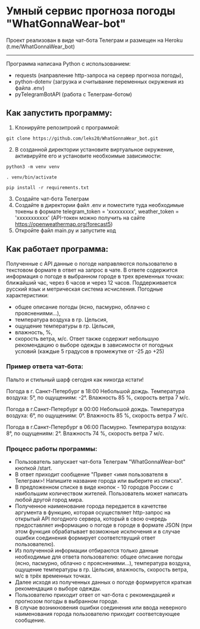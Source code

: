 # Умный сервис прогноза погоды "WhatGonnaWear-bot"
Проект реализован в виде чат-бота Телеграм и размещен на Heroku (t.me/WhatGonnaWear_bot)
_________________________________________
Программа написана Python с использованием:
- requests (направление http-запроса на сервер прогноза погоды),
- python-dotenv (загрузка и считывание переменных окружения из файла .env)
- pyTelegramBotAPI (работа с Телеграм-ботом)

## Как запустить программу:

1) Клонируйте репозитроий с программой:
```
git clone https://github.com/leks20/WhatGonnaWear_bot.git
```
2) В созданной директории установите виртуальное окружение, активируйте его и установите необхоимые зависимости:
```
python3 -m venv venv

. venv/bin/activate

pip install -r requirements.txt
```
3) Создайте чат-бота Телеграм
4) Создайте в директории файл .env и поместите туда необходимые токены в формате telegram_token = 'ххххххххх', weather_token = 'ххххххххххх'
(API-токен можно получить на сайте https://openweathermap.org/forecast5)
5) Откройте файл main.py и запустите код


## Как работает программа:
Полученные с API данные о погоде направляются пользователю в текстовом формате в ответ на запрос в чате.
В ответе содержится информация о погоде в выбранном городе в трех временных точках: ближайший час, через 6 часов и через 12 часов.
Поддерживается русский язык и метрическая система исчисления.
Погодные характеристики:
- общее описание погоды (ясно, пасмурно, облачно с прояснениями...),
- температура воздуха в гр. Цельсия,
- ощущение температуры в гр. Цельсия,
- влажность, %,
- скорость ветра, м/с.
Ответ также содержит небольшую рекомендацию о выборе одежды в зависимости от погодных условий (каждые 5 градусов в промежутке от -25 до +25)

### Пример ответа чат-бота:
Пальто и стильный шарф сегодня как никогда кстати!

Погода в г. Санкт-Петербург в 18:00
Небольшой дождь. Температура воздуха: 5°, по ощущениям: -2°. Влажность 85 %, скорость ветра 7 м/с.

Погода в г.Санкт-Петербург в 00:00
Небольшой дождь. Температура воздуха: 6°, по ощущениям: 0°. Влажность 85 %, скорость ветра 7 м/с.

Погода в г.Санкт-Петербург в 06:00
Пасмурно. Температура воздуха: 8°, по ощущениям: 2°. Влажность 74 %, скорость ветра 7 м/с.


### Процесс работы программы:
- Пользователь запускает чат-бота Телеграм "WhatGonnaWear-bot" кнопкой /start.
- В ответ приходит сообщение "Привет <имя пользователя в Телеграм>! Напишите название города или выберите из списка".
- В предложенном списке в виде кнопок - 10 городов России с наибольшим количеством жителей. Пользователь может написать любой другой город мира.
- Полученное наименование города передается в качетстве аргумента в функцию, которая осуществляет http-запрос на открытый API погодного сервера, который в свою очередь предоставляет информацию о погоде в городе в формате JSON (при этом функция обрабатывает возможные исключения и в случае ошибки соединения формирует соответствущий ответ пользователю).
- Из полученной информации отбираются только данные необходимые для ответа пользователю: общее описание погоды (ясно, пасмурно, облачно с прояснениями...), температура воздуха, ощущение температуры в гр. Цельсия, влажность, скорость ветра, м/с в трёх временных точках.
- Далее исходя из полученных данных о погоде формируется краткая рекомендация о выборе одежды.
- Пользователю приходит ответ от чат-бота с рекомендацией и прогнозом погоды в выбранном городе.
- В случае возникновения ошибки соединения или ввода неверного наименования города пользователю приходит соответсвующее сообщение.



